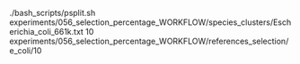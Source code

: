 ./bash_scripts/psplit.sh experiments/056_selection_percentage_WORKFLOW/species_clusters/Escherichia_coli_661k.txt 10 experiments/056_selection_percentage_WORKFLOW/references_selection/e_coli/10